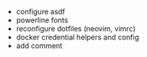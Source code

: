 * configure asdf
* powerline fonts
* reconfigure dotfiles (neovim, vimrc)
* docker credential helpers and config
* add comment
